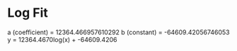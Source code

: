 
# Log Fit

a (coefficient) = 12364.466957610292
b (constant) = -64609.42056746053
y = 12364.4670log(x) + -64609.4206
